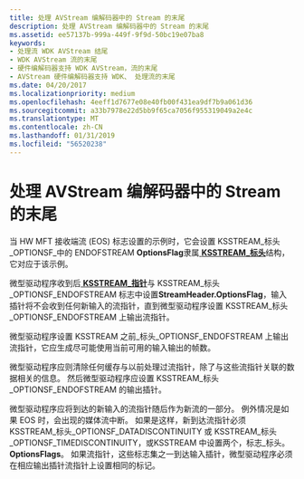 ```yaml
---
title: 处理 AVStream 编解码器中的 Stream 的末尾
description: 处理 AVStream 编解码器中的 Stream 的末尾
ms.assetid: ee57137b-999a-449f-9f9d-50bc19e07ba8
keywords:
- 处理流 WDK AVStream 结尾
- WDK AVStream 流的末尾
- 硬件编解码器支持 WDK AVStream，流的末尾
- AVStream 硬件编解码器支持 WDK、 处理流的末尾
ms.date: 04/20/2017
ms.localizationpriority: medium
ms.openlocfilehash: 4eeff1d7677e08e40fb00f431ea9df7b9a061d36
ms.sourcegitcommit: a33b7978e22d5bb9f65ca7056f955319049a2e4c
ms.translationtype: MT
ms.contentlocale: zh-CN
ms.lasthandoff: 01/31/2019
ms.locfileid: "56520238"
---
```

# <a name="handling-end-of-stream-in-avstream-codecs"></a>处理 AVStream 编解码器中的 Stream 的末尾


当 HW MFT 接收端流 (EOS) 标志设置的示例时，它会设置 KSSTREAM\_标头\_OPTIONSF\_中的 ENDOFSTREAM **OptionsFlag**隶属[ **KSSTREAM\_标头**](https://msdn.microsoft.com/library/windows/hardware/ff567138)结构，它对应于该示例。

微型驱动程序收到后[ **KSSTREAM\_指针**](https://msdn.microsoft.com/library/windows/hardware/ff567139)与 KSSTREAM\_标头\_OPTIONSF\_ENDOFSTREAM 标志中设置**StreamHeader.OptionsFlag**，输入插针将不会收到任何新输入的流指针，直到微型驱动程序设置 KSSTREAM\_标头\_OPTIONSF\_ENDOFSTREAM 上输出流指针。

微型驱动程序设置 KSSTREAM 之前\_标头\_OPTIONSF\_ENDOFSTREAM 上输出流指针，它应生成尽可能使用当前可用的输入输出的帧数。

微型驱动程序应则清除任何缓存与以前处理过流指针，除了与这些流指针关联的数据相关的信息。 然后微型驱动程序应设置 KSSTREAM\_标头\_OPTIONSF\_ENDOFSTREAM 的输出插针。

微型驱动程序应将到达的新输入的流指针随后作为新流的一部分。 例外情况是如果 EOS 时，会出现的媒体流中断。 如果是这样，新到达流指针必须 KSSTREAM\_标头\_OPTIONSF\_DATADISCONTINUITY 或 KSSTREAM\_标头\_OPTIONSF\_TIMEDISCONTINUITY，或KSSTREAM 中设置两个，标志\_标头。**OptionsFlags**。 如果流指针，这些标志集之一到达输入插针，微型驱动程序必须在相应输出插针流指针上设置相同的标记。

 

 




